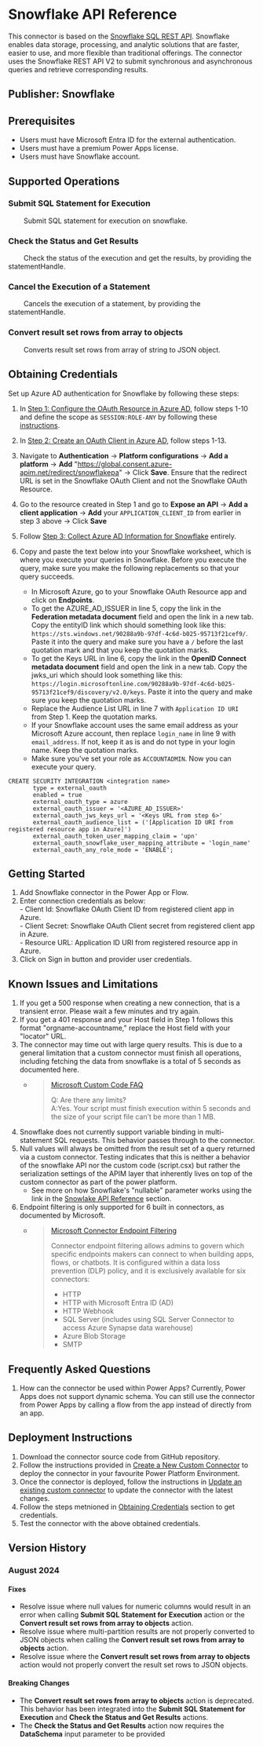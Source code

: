 
# Snowflake API Reference
This connector is based on the [Snowflake SQL REST API](https://docs.snowflake.com/en/developer-guide/sql-api/index.html). Snowflake enables data storage, processing, and analytic solutions that are faster, easier to use, and more flexible than traditional offerings. The connector uses the Snowflake REST API V2 to submit synchronous and asynchronous queries and retrieve corresponding results.

## Publisher: Snowflake

## Prerequisites

- Users must have Microsoft Entra ID for the external authentication.
- Users must have a premium Power Apps license.
- Users must have Snowflake account.

## Supported Operations

### Submit SQL Statement for Execution

&nbsp;&nbsp;&nbsp;&nbsp;&nbsp;&nbsp;&nbsp;&nbsp;Submit SQL statement for execution on snowflake.

### Check the Status and Get Results

&nbsp;&nbsp;&nbsp;&nbsp;&nbsp;&nbsp;&nbsp;&nbsp;Check the status of the execution and get the results, by providing the statementHandle.

### Cancel the Execution of a Statement

&nbsp;&nbsp;&nbsp;&nbsp;&nbsp;&nbsp;&nbsp;&nbsp;Cancels the execution of a statement, by providing the statementHandle.

### Convert result set rows from array to objects

&nbsp;&nbsp;&nbsp;&nbsp;&nbsp;&nbsp;&nbsp;&nbsp;Converts result set rows from array of string to JSON object.

## Obtaining Credentials

Set up Azure AD authentication for Snowflake by following these steps:

1. In [Step 1: Configure the OAuth Resource in Azure AD](https://docs.snowflake.com/en/user-guide/oauth-azure.html#configure-the-oauth-resource-in-azure-ad), follow steps 1-10 and define the scope as `SESSION:ROLE-ANY` by following these [instructions](https://docs.snowflake.com/en/user-guide/oauth-azure.html#using-any-role-with-external-oauth).
2. In [Step 2: Create an OAuth Client in Azure AD](https://docs.snowflake.com/en/user-guide/oauth-azure.html#create-an-oauth-client-in-azure-ad), follow steps 1-13.
3. Navigate to **Authentication** -> **Platform configurations** -> **Add a platform** -> **Add** "https://global.consent.azure-apim.net/redirect/snowflakepa" -> Click **Save**. Ensure that the redirect URL is set in the Snowflake OAuth Client and not the Snowflake OAuth Resource.
4. Go to the resource created in Step 1 and go to **Expose an API** -> **Add a client application** -> **Add** your `APPLICATION_CLIENT_ID` from earlier in step 3 above -> Click **Save**
5. Follow [Step 3: Collect Azure AD Information for Snowflake](https://docs.snowflake.com/en/user-guide/oauth-azure.html#collect-azure-ad-information-for-snowflake) entirely. 
6. Copy and paste the text below into your Snowflake worksheet, which is where you execute your queries in Snowflake. Before you execute the query, make sure you make the following replacements so that your query succeeds.

    - In Microsoft Azure, go to your Snowflake OAuth Resource app and click on **Endpoints**. 
    - To get the AZURE_AD_ISSUER in line 5, copy the link in the **Federation metadata document** field and open the link in a new tab. Copy the entityID link which should something look like this: `https://sts.windows.net/90288a9b-97df-4c6d-b025-95713f21cef9/`. Paste it into the query  and make sure you have a `/` before the last quotation mark and that you keep the quotation marks. 
    - To get the Keys URL in line 6, copy the link in the **OpenID Connect metadata document** field and open the link in a new tab. Copy the jwks_uri which should look something like this: `https://login.microsoftonline.com/90288a9b-97df-4c6d-b025-95713f21cef9/discovery/v2.0/keys`. Paste it into the query and make sure you keep the quotation marks.
    - Replace the Audience List URL in line 7 with `Application ID URI` from Step 1. Keep the quotation marks.   
    - If your Snowflake account uses the same email address as your Microsoft Azure account, then replace `login_name` in line 9 with `email_address`. If not, keep it as is and do not type in your login name. Keep the quotation marks.
    - Make sure you've set your role as `ACCOUNTADMIN`. Now you can execute your query. 

``` text
CREATE SECURITY INTEGRATION <integration name>
       type = external_oauth
       enabled = true
       external_oauth_type = azure
       external_oauth_issuer = '<AZURE_AD_ISSUER>'     
       external_oauth_jws_keys_url = '<Keys URL from step 6>'
       external_oauth_audience_list = ('[Application ID URI from registered resource app in Azure]')
       external_oauth_token_user_mapping_claim = 'upn'
       external_oauth_snowflake_user_mapping_attribute = 'login_name'
       external_oauth_any_role_mode = 'ENABLE';
```

## Getting Started

1. Add Snowflake connector in the Power App or Flow.
2. Enter connection credentials as below:\
       - Client Id: Snowflake OAuth Client ID from registered client app in Azure.\
       - Client Secret: Snowflake OAuth Client secret from registered client app in Azure.\
       - Resource URL: Application ID URI from registered resource app in Azure.
3. Click on Sign in button and provider user credentials.

## Known Issues and Limitations

1. If you get a 500 response when creating a new connection, that is a transient error. Please wait a few minutes and try again.
2. If you get a 401 response and your Host field in Step 1 follows this format "orgname-accountname," replace the Host field with your "locator" URL.
3. The connector may time out with large query results. This is due to a general limitation that a custom connector must finish all operations, including fetching the data from snowflake is a total of 5 seconds as documented here.
    * >[Microsoft Custom Code FAQ](https://learn.microsoft.com/en-us/connectors/custom-connectors/write-code#custom-code-faq)
      >
      >Q: Are there any limits?<br/>
      >A:Yes. Your script must finish execution within 5 seconds and the size of your script file can’t be more than 1 MB.
4. Snowflake does not currently support variable binding in multi-statement SQL requests. This behavior passes through to the connector.
5. Null values will always be omitted from the result set of a query returned via a custom connector. Testing indicates that this is neither a behavior of the snowflake API nor the custom code (script.csx) but rather the serialization settings of the APIM layer that inherently lives on top of the custom connector as part of the power platform.
    * See more on how Snowflake's "nullable" parameter works using the link in the [Snowlake API Reference](#snowflake-api-reference) section.
6. Endpoint filtering is only supported for 6 built in connectors, as documented by Microsoft.
    * > [Microsoft Connector Endpoint Filtering](https://learn.microsoft.com/en-us/power-platform/admin/connector-endpoint-filtering)
      > 
      > Connector endpoint filtering allows admins to govern which specific endpoints makers can connect to when building apps, flows, or chatbots. It is configured within a data loss prevention (DLP) policy, and it is exclusively available for six connectors:
      >- HTTP<br/>
      >- HTTP with Microsoft Entra ID (AD)<br/>
      >- HTTP Webhook<br/>
      >- SQL Server (includes using SQL Server Connector to access Azure Synapse data warehouse)<br/>
      >- Azure Blob Storage<br/>
      >- SMTP

## Frequently Asked Questions

1. How can the connector be used within Power Apps?
Currently, Power Apps does not support dynamic schema. You can still use the connector from Power Apps by calling a flow from the app instead of directly from an  app. 

## Deployment Instructions

1. Download the connector source code from GitHub repository.
2. Follow the instructions provided in [Create a New Custom Connector](https://learn.microsoft.com/en-us/connectors/custom-connectors/paconn-cli#create-a-new-custom-connector) to deploy the connector in your favourite Power Platform Environment.
3. Once the connector is deployed, follow the instructions in [Update an existing custom connector](https://learn.microsoft.com/en-us/connectors/custom-connectors/paconn-cli#update-an-existing-custom-connector) to update the connector with the latest changes.
4. Follow the steps metnioned in [Obtaining Credentials](#obtaining-credentials) section to get credentials.
5. Test the connector with the above obtained credentials.

## Version History

### August 2024

#### Fixes

- Resolve issue where null values for numeric columns would result in an error when calling **Submit SQL Statement for Execution** action or the **Convert result set rows from array to objects** action.
- Resolve issue where multi-partition results are not properly converted to JSON objects when calling the **Convert result set rows from array to objects** action. 
- Resolve issue where the **Convert result set rows from array to objects** action would not properly convert the result set rows to JSON objects.

#### Breaking Changes

- The **Convert result set rows from array to objects** action is deprecated. This behavior has been integrated into the **Submit SQL Statement for Execution** and **Check the Status and Get Results** actions.
- The **Check the Status and Get Results** action now requires the **DataSchema** input parameter to be provided
